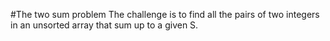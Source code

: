 #The two sum problem
The challenge is to find all the pairs of two integers in an unsorted array that sum up to a given S.
